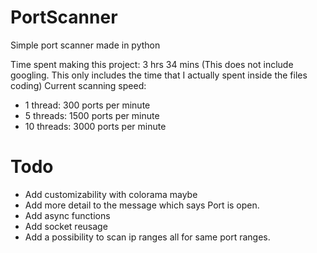 # PortScanner
 Simple port scanner made in python

 Time spent making this project: 3 hrs 34 mins (This does not include googling. This only includes the time that I actually spent inside the files coding)
 Current scanning speed: 
 - 1 thread: 300 ports per minute
 - 5 threads: 1500 ports per minute
 - 10 threads: 3000 ports per minute
 # Todo

 - Add customizability with colorama maybe
 - Add more detail to the message which says Port <port number> is open.
 - Add async functions
 - Add socket reusage
 - Add a possibility to scan ip ranges all for same port ranges.
